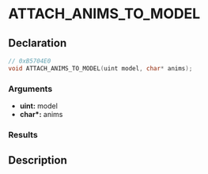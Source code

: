 # ATTACH_ANIMS_TO_MODEL

## Declaration
```cpp
// 0xB5704E0
void ATTACH_ANIMS_TO_MODEL(uint model, char* anims);
```

### Arguments
- **uint:** model
- **char\*:** anims

### Results

## Description
